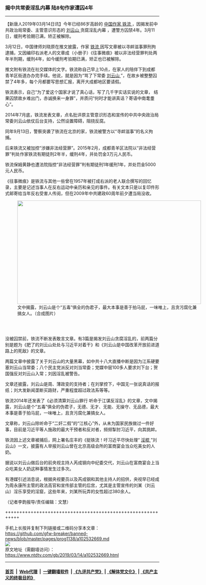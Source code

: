 ### 揭中共常委淫乱内幕 陆8旬作家遭囚4年
------------------------

<div class="post_content" itemprop="articleBody">
 <p>
  【新唐人2019年03月14日讯】今年已经86岁高龄的
  <a href="https://www.ntdtv.com/gb/中国作家.htm">
   中国作家
  </a>
  <a href="https://www.ntdtv.com/gb/铁流.htm">
   铁流
  </a>
  ，因揭发前中共政治局常委、主管意识形态的
  <a href="https://www.ntdtv.com/gb/刘云山.htm">
   刘云山
  </a>
  贪腐淫乱内幕 ，遭警方囚禁4年。3月11日，缓刑考验期已满，矫正被解除。
 </p>
 <p>
  3月12日，中国律师刘晓原在推文披露，作家
  <a href="https://www.ntdtv.com/gb/铁流.htm">
   铁流
  </a>
  因写文章被以寻衅滋事罪刑拘逮捕，又因编印右派老人的文章成（小册子）《往事微痕》被以非法经营罪判处两年半刑期，缓刑4年，如今缓刑考验期已满，矫正也已被解除。
 </p>
 <p>
  推文附有铁流在社交媒体的文字。铁流称自己早上10点，在家人的陪伴下到成都青羊区街道办办完手续。他说，就是因为“骂了下常委
  <a href="https://www.ntdtv.com/gb/刘云山.htm">
   刘云山
  </a>
  ”，在故乡被整整囚禁了4年多，每个月都要写思想汇报，离开大成都地区要请假。
 </p>
 <p>
  铁流表示，自己“为了爱这个国家才说了真心话，写了几千字实话实说的文章， 结果囚禁故乡难出门，赤诚换来一身罪”，并质问“何时才能讲真话？寄语中南耄耋心”。
 </p>
 <p>
  2014年7月底，铁流发表文章，点名批评原主管意识形态和宣传的中共中央政治局常委刘云山依仗后台支持，公然设置障碍，阻挠反腐。
 </p>
 <p>
  同年9月13日，警察突袭了铁流在北京的家，铁流被警方以“寻衅滋事”的名义拘捕。
 </p>
 <p>
  后来铁流又被加控“涉嫌非法经营罪”。2015年2月，成都青羊区法院以“非法经营罪”判处作家铁流有期徒刑2年半，缓刑4年，并处罚金3万元人民币。
 </p>
 <p>
  铁流保姆黄静也遭法院指控“非法经营罪”判有期徒刑1年缓刑1年，并处罚金5000元人民币。
 </p>
 <p>
  《往事微痕》是铁流与其他一些曾在1957年被打成右派的老人联合撰写的回忆录，主要是记述当事人在反右运动中亲历和亲见的事件。有关文本只是以复印件形式邮寄给当年反右受害人传阅，但在2009年中共建政60周年前夕遭当局没收。
  <br/>
  <figure class="wp-caption alignnone" id="attachment_102532677" style="width: 600px">
   <a href="https://www.ntdtv.com/assets/uploads/2019/03/p8519101a660337508.jpg">
    <img alt="" class="size-medium wp-image-102532677" height="337" src="https://www.ntdtv.com/assets/uploads/2019/03/p8519101a660337508-600x337.jpg" width="600"/>
   </a>
   <br/><figcaption class="wp-caption-text">
    文中揭露，刘云山是个“五毒”俱全的伪君子，最大本事是善于拍马屁，一味唯上，且贪污腐化兼搞女人。（合成图片）
   </figcaption><br/>
  </figure><br/>
 </p>
 <p>
  没被囚禁前，铁流不断发表敢言文章。有3篇是揭发刘云山贪腐淫乱的，前两篇分别是题为《肥了的刘云山处处与习近平对着干》和《刘云山是中国改革开放前进道路上的死敌》的文章。
 </p>
 <p>
  两篇文章中披露了关于刘云山的大量黑幕，如中共十八大直播中断是因为江系硬要塞刘云山当常委；八个民主党派反对刘当常委；党媒中层100多人要求刘下台；贺国强反对刘云山入常；刘因淫乱被警告。
 </p>
 <p>
  文章还披露，刘云山是周、薄政变的支持者；在刘掌控下，中国无一张说真话的报纸；刘大发新闻垄断买路财，严重程度超过政法系等等。
 </p>
 <p>
  铁流2014年还发表了《必须清算刘云山罪行 听命于江谋反淫乱》的文章，文中揭露，刘云山是个“五毒”俱全的伪君子，无德、无才、无能、无操守、无品德，最大本事是善于拍马屁，一味唯上，且贪污腐化兼搞女人。
 </p>
 <p>
  文章称，刘云山除听命于“二奸二假”的“江核心”外，从未为国家民族做过一件好事，目前是习近平等人施政的最大干预者和反对者，频频掣肘习近平，向其挑衅。
 </p>
 <p>
  铁流因上述文章被捕后，网上署名庄丰的《挺铁流！吁习近平尽快处理“
  <a href="https://www.ntdtv.com/gb/淫棍.htm">
   淫棍
  </a>
  ”刘云山》一文，披露有人举报刘云山曾在北京高级会所的富商宴会当众吃美女的人奶。
 </p>
 <p>
  据说以刘云山做后台的前央视主持人芮成钢向中纪委交代，刘云山在富商宴会上当众吃美女人奶这种事情发生过多次。
 </p>
 <p>
  有港媒引述消息说，根据央视要员以及芮成钢和其他主持人的招供，央视早已经成为周永康所主管的政法高官和宣传部主管的后宫，尤其是主管宣传的刘某（刘云山）淫乐享受的淫窟，这些年来，刘某所玩弄的女性超过380余人。
 </p>
 <p>
  （记者李韵报导/责任编辑：文慧）
 </p>
 <div class="single_ad">
 </div>
</div>

+++++++++++++++++++++++++++++++++++++++++++++++++++++++++++<br/><br/>
手机上长按并复制下列链接或二维码分享本文章：<br/>
https://github.com/gfw-breaker/banned-news/blob/master/pages/prog1138/a102532669.md <br/>
<a href='https://github.com/gfw-breaker/banned-news/blob/master/pages/prog1138/a102532669.md'><img src='https://github.com/gfw-breaker/banned-news/blob/master/pages/prog1138/a102532669.md.png'/></a> <br/>
原文地址（需翻墙访问）：https://www.ntdtv.com/gb/2019/03/14/a102532669.html


------------------------
#### [首页](https://github.com/gfw-breaker/banned-news/blob/master/README.md) &nbsp;|&nbsp; [Web代理](https://github.com/labour-camp/helloworld) &nbsp;|&nbsp; [一键翻墙软件](https://github.com/gfw-breaker/nogfw/blob/master/README.md) &nbsp;| [《九评共产党》](https://github.com/gfw-breaker/9ping.md/blob/master/README.md#九评之一评共产党是什么) | [《解体党文化》](https://github.com/gfw-breaker/jtdwh.md/blob/master/README.md) | [《共产主义的终极目的》](https://github.com/gfw-breaker/gczydzjmd.md/blob/master/README.md)

